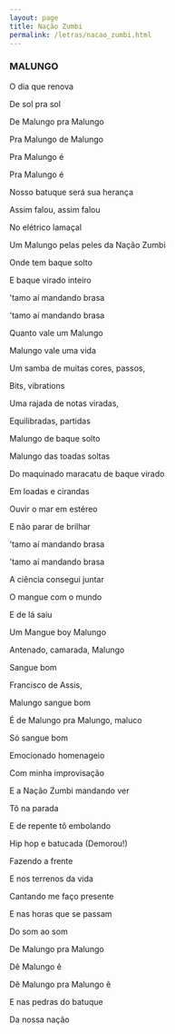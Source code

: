 ```yaml
---
layout: page
title: Nação Zumbi
permalink: /letras/nacao_zumbi.html
---
```


### MALUNGO

O dia que renova

De sol pra sol

De Malungo pra Malungo

Pra Malungo de Malungo

Pra Malungo é

Pra Malungo é

Nosso batuque será sua herança

Assim falou, assim falou

No elétrico lamaçal

Um Malungo pelas peles da Nação Zumbi

Onde tem baque solto

E baque virado inteiro

'tamo aí mandando brasa

'tamo aí mandando brasa

Quanto vale um Malungo

Malungo vale uma vida

Um samba de muitas cores, passos,

Bits, vibrations

Uma rajada de notas viradas,

Equilibradas, partidas

Malungo de baque solto

Malungo das toadas soltas

Do maquinado maracatu de baque virado

Em loadas e cirandas

Ouvir o mar em estéreo

E não parar de brilhar

'tamo aí mandando brasa

'tamo aí mandando brasa

A ciência consegui juntar

O mangue com o mundo

E de lá saiu

Um Mangue boy Malungo

Antenado, camarada, Malungo

Sangue bom

Francisco de Assis,

Malungo sangue bom

É de Malungo pra Malungo, maluco

Só sangue bom

Emocionado homenageio

Com minha improvisação

E a Nação Zumbi mandando ver

Tô na parada

E de repente tô embolando

Hip hop e batucada (Demorou!)

Fazendo a frente

E nos terrenos da vida

Cantando me faço presente

E nas horas que se passam

Do som ao som

De Malungo pra Malungo

Dê Malungo ê

Dê Malungo pra Malungo ê

E nas pedras do batuque

Da nossa nação